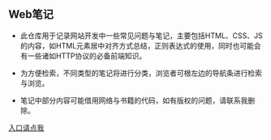 ## Web笔记


+ 此仓库用于记录网站开发中一些常见问题与笔记，主要包括HTML、CSS、JS的内容，如HTML元素居中对齐方式总结，正则表达式的使用，同时也可能会有一些诸如HTTP协议的必备前端知识。


+ 为方便检索，不同类型的笔记将进行分类，浏览者可根左边的导航条进行检索与浏览。



+ 笔记中部分内容可能借用网络与书籍的代码，如有版权的问题，请联系我删除。

[入口请点我](http://isempty.site/web-note/html/index.html)

